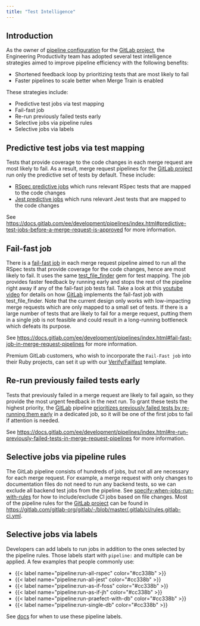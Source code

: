 ```yaml
---
title: "Test Intelligence"
---
```


## Introduction

As the owner of [pipeline configuration](https://docs.gitlab.com/ee/development/pipelines/index.html) for the [GitLab project](https://gitlab.com/gitlab-org/gitlab), the Engineering Productivity team has adopted several test intelligence strategies aimed to improve pipeline efficiency with the following benefits:
- Shortened feedback loop by prioritizing tests that are most likely to fail
- Faster pipelines to scale better when Merge Train is enabled

These strategies include:
- Predictive test jobs via test mapping
- Fail-fast job
- Re-run previously failed tests early
- Selective jobs via pipeline rules
- Selective jobs via labels

## Predictive test jobs via test mapping

Tests that provide coverage to the code changes in each merge request are most likely to fail. As a result, merge request pipelines for the [GitLab project](https://gitlab.com/gitlab-org/gitlab) run only the predictive set of tests by default. These include:
- [RSpec predictive jobs](https://docs.gitlab.com/ee/development/pipelines/#rspec-predictive-jobs) which runs relevant RSpec tests that are mapped to the code changes
- [Jest predictive jobs](https://docs.gitlab.com/ee/development/pipelines/#jest-predictive-jobs) which runs relevant Jest tests that are mapped to the code changes

See <https://docs.gitlab.com/ee/development/pipelines/index.html#predictive-test-jobs-before-a-merge-request-is-approved> for more information.

## Fail-fast job

There is a [fail-fast job](https://docs.gitlab.com/ee/development/pipelines/#fail-fast-job-in-merge-request-pipelines) in each merge request pipeline aimed to run all the RSpec tests that provide coverage for the code changes, hence are most likely to fail. It uses the same [test_file_finder](https://gitlab.com/gitlab-org/ruby/gems/test_file_finder) gem for test mapping. The job provides faster feedback by running early and stops the rest of the pipeline right away if any of the fail-fast job tests fail.
Take a look at this [youtube video](https://www.youtube.com/watch?v=FCCbxZky5Nk) for details on how [GitLab](https://gitlab.com/gitlab-org/gitlab) implements the fail-fast job with test_file_finder.
Note that the current design only works with low-impacting merge requests which are only mapped to a small set of tests. If there is a large number of tests that are likely to fail for a merge request, putting them in a single job is not feasible and could result in a long-running bottleneck which defeats its purpose.

See <https://docs.gitlab.com/ee/development/pipelines/index.html#fail-fast-job-in-merge-request-pipelines> for more information.

Premium GitLab customers, who wish to incorporate the `Fail-Fast job` into their Ruby projects, can set it up with our [Verify/Failfast](https://docs.gitlab.com/ee/ci/testing/fail_fast_testing.html) template.

## Re-run previously failed tests early

Tests that previously failed in a merge request are likely to fail again, so they provide the most urgent feedback in the next run.
To grant these tests the highest priority, the [GitLab](https://gitlab.com/gitlab-org/gitlab) pipeline [prioritizes previously failed tests by re-running them early](https://docs.gitlab.com/ee/development/pipelines/#re-run-previously-failed-tests-in-merge-request-pipelines) in a dedicated job, so it will be one of the first jobs to fail if attention is needed.

See <https://docs.gitlab.com/ee/development/pipelines/index.html#re-run-previously-failed-tests-in-merge-request-pipelines> for more information.

## Selective jobs via pipeline rules

The GitLab pipeline consists of hundreds of jobs, but not all are necessary for each merge request. For example, a merge request with only changes to documentation files do not need to run any backend tests, so we can exclude all backend test jobs from the pipeline.
See [specify-when-jobs-run-with-rules](https://docs.gitlab.com/ee/ci/jobs/job_control.html#specify-when-jobs-run-with-rules) for how to include/exclude CI jobs based on file changes.
Most of the pipeline rules for the [GitLab project](https://gitlab.com/gitlab-org/gitlab) can be found in <https://gitlab.com/gitlab-org/gitlab/-/blob/master/.gitlab/ci/rules.gitlab-ci.yml>.

## Selective jobs via labels

Developers can add labels to run jobs in addition to the ones selected by the pipeline rules. Those labels start with `pipeline:` and multiple can be applied. A few examples that people commonly use:

- {{< label name="pipeline:run-all-rspec" color="#cc338b" >}}
- {{< label name="pipeline:run-all-jest" color="#cc338b" >}}
- {{< label name="pipeline:run-as-if-foss" color="#cc338b" >}}
- {{< label name="pipeline:run-as-if-jh" color="#cc338b" >}}
- {{< label name="pipeline:run-praefect-with-db" color="#cc338b" >}}
- {{< label name="pipeline:run-single-db" color="#cc338b" >}}

See [docs](https://docs.gitlab.com/ee/development/pipelines/) for when to use these pipeline labels.
